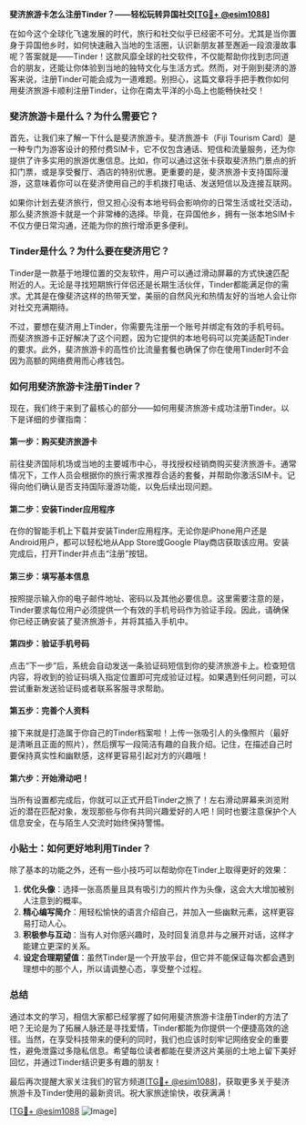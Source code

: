 **斐济旅游卡怎么注册Tinder？——轻松玩转异国社交[[TG💪+ @esim1088](https://t.me/s/esim1088)]**

在如今这个全球化飞速发展的时代，旅行和社交似乎已经密不可分。尤其是当你置身于异国他乡时，如何快速融入当地的生活圈，认识新朋友甚至邂逅一段浪漫故事呢？答案就是——Tinder！这款风靡全球的社交软件，不仅能帮助你找到志同道合的朋友，还能让你体验到当地的独特文化与生活方式。然而，对于刚到斐济的游客来说，注册Tinder可能会成为一道难题。别担心，这篇文章将手把手教你如何用斐济旅游卡顺利注册Tinder，让你在南太平洋的小岛上也能畅快社交！

### 斐济旅游卡是什么？为什么需要它？

首先，让我们来了解一下什么是斐济旅游卡。斐济旅游卡（Fiji Tourism Card）是一种专门为游客设计的预付费SIM卡，它不仅包含通话、短信和流量服务，还为你提供了许多实用的旅游优惠信息。比如，你可以通过这张卡获取斐济热门景点的折扣门票，或是享受餐厅、酒店的特别优惠。更重要的是，斐济旅游卡支持国际漫游，这意味着你可以在斐济使用自己的手机拨打电话、发送短信以及连接互联网。

如果你计划去斐济旅行，但又担心没有本地号码会影响你的日常生活或社交活动，那么斐济旅游卡就是一个非常棒的选择。毕竟，在异国他乡，拥有一张本地SIM卡不仅方便日常沟通，还能为你的旅行增添更多便利。

### Tinder是什么？为什么要在斐济用它？

Tinder是一款基于地理位置的交友软件，用户可以通过滑动屏幕的方式快速匹配附近的人。无论是寻找短期旅行伴侣还是长期生活伙伴，Tinder都能满足你的需求。尤其是在像斐济这样的热带天堂，美丽的自然风光和热情友好的当地人会让你对社交充满期待。

不过，要想在斐济用上Tinder，你需要先注册一个账号并绑定有效的手机号码。而斐济旅游卡正好解决了这个问题，因为它提供的本地号码可以完美适配Tinder的要求。此外，斐济旅游卡的高性价比流量套餐也确保了你在使用Tinder时不会因为高额的网络费用而心疼钱包。

### 如何用斐济旅游卡注册Tinder？

现在，我们终于来到了最核心的部分——如何用斐济旅游卡成功注册Tinder。以下是详细的步骤指南：

#### 第一步：购买斐济旅游卡
前往斐济国际机场或当地的主要城市中心，寻找授权经销商购买斐济旅游卡。通常情况下，工作人员会根据你的旅行需求推荐合适的套餐，并帮助你激活SIM卡。记得向他们确认是否支持国际漫游功能，以免后续出现问题。

#### 第二步：安装Tinder应用程序
在你的智能手机上下载并安装Tinder应用程序。无论你是iPhone用户还是Android用户，都可以轻松地从App Store或Google Play商店获取该应用。安装完成后，打开Tinder并点击“注册”按钮。

#### 第三步：填写基本信息
按照提示输入你的电子邮件地址、密码以及其他必要信息。这里需要注意的是，Tinder要求每位用户必须提供一个有效的手机号码作为验证手段。因此，请确保你已经正确安装了斐济旅游卡，并将其插入手机中。

#### 第四步：验证手机号码
点击“下一步”后，系统会自动发送一条验证码短信到你的斐济旅游卡上。检查短信内容，将收到的验证码填入指定位置即可完成验证过程。如果遇到任何问题，可以尝试重新发送验证码或者联系客服寻求帮助。

#### 第五步：完善个人资料
接下来就是打造属于你自己的Tinder档案啦！上传一张吸引人的头像照片（最好是清晰且正面的照片），然后撰写一段简洁有趣的自我介绍。记住，在描述自己时要保持真实性和幽默感，这样更容易引起对方的兴趣哦！

#### 第六步：开始滑动吧！
当所有设置都完成后，你就可以正式开启Tinder之旅了！左右滑动屏幕来浏览附近的潜在匹配对象，发现那些与你有共同兴趣爱好的人吧！同时也要注意保护个人信息安全，在与陌生人交流时始终保持警惕。

### 小贴士：如何更好地利用Tinder？
除了基本的功能之外，还有一些小技巧可以帮助你在Tinder上取得更好的效果：
1. **优化头像**：选择一张高质量且具有吸引力的照片作为头像，这会大大增加被别人注意到的概率。
2. **精心编写简介**：用轻松愉快的语言介绍自己，并加入一些幽默元素，这样更容易打动人心。
3. **积极参与互动**：当有人对你感兴趣时，及时回复消息并与之展开对话，这样才能建立更深的关系。
4. **设定合理期望值**：虽然Tinder是一个开放平台，但它并不能保证每次都会遇到理想中的那个人，所以请调整心态，享受整个过程。

### 总结

通过本文的学习，相信大家都已经掌握了如何用斐济旅游卡注册Tinder的方法了吧？无论是为了拓展人脉还是寻找爱情，Tinder都能为你提供一个便捷高效的途径。当然，在享受科技带来的便利的同时，我们也应该时刻牢记网络安全的重要性，避免泄露过多隐私信息。希望每位读者都能在斐济这片美丽的土地上留下美好回忆，并通过Tinder结识更多有趣的朋友！

最后再次提醒大家关注我们的官方频道[[TG💪+ @esim1088](https://t.me/s/esim1088)]，获取更多关于斐济旅游卡及Tinder使用的最新资讯。祝大家旅途愉快，收获满满！

[[TG💪+ @esim1088](https://t.me/s/esim1088) ![Image](https://i.postimg.cc/4NQfJmqS/Snipaste-2025-05-13-00-14-12.png)]